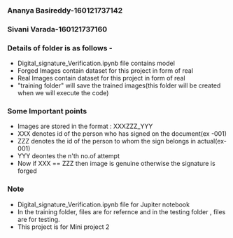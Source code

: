 ### Ananya Basireddy-160121737142
### Sivani Varada-160121737160
### Details of folder is as follows -
- Digital_signature_Verification.ipynb file contains model
- Forged Images contain dataset for this project in form of real 
- Real Images contain dataset for this project in form of real 
- "training folder" will save the trained images(this folder will be created when we will execute the code)

### Some Important points
- Images are stored in the format : XXXZZZ_YYY
- XXX denotes id of the person who has signed on the document(ex -001)
- ZZZ denotes the id of the person to whom the sign belongs in actual(ex- 001)
- YYY deontes the n'th no.of attempt
- Now if XXX == ZZZ then image is genuine otherwise the signature is forged


### Note
- Digital_signature_Verification.ipynb file for Jupiter notebook
- In the training folder, files are for refernce and in the testing folder , files are for testing.
- This project is for Mini project 2
